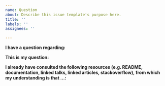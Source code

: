 ```yaml
---
name: Question
about: Describe this issue template's purpose here.
title: ''
labels: ''
assignees: ''

---
```


**I have a question regarding:**

**This is my question:**

**I already have consulted the following resources (e.g. README, documentation, linked talks, linked articles, stackoverflow), from which my understanding is that …:**
